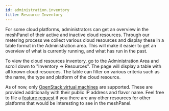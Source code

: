 ```yaml
---
id: administration.inventory
title: Resource Inventory
---
```


For some cloud platforms, administrators can get an overview in the meshPanel of their active and inactive cloud resources. Through our metering process we collect various cloud resources and display these in a table format in the Administration area. This will make it easier to get an overview of what is currently running, and what has run in the past.

To view the cloud resources inventory, go to the Administration Area and scroll down to "Inventory -> Resources". The page will display a table with all known cloud resources. The table can filter on various criteria such as the name, the type and platform of the cloud resource.

As of now, only [OpenStack virtual machines](./meshstack.openstack.inventory.md) are supported. These are provided additionally with their public IP address and flavor name. Feel free to file a [feature request](https://meshcloud.canny.io/feature-requests) if you there are any other resources for other platforms that would be interesting to see in the meshPanel.
